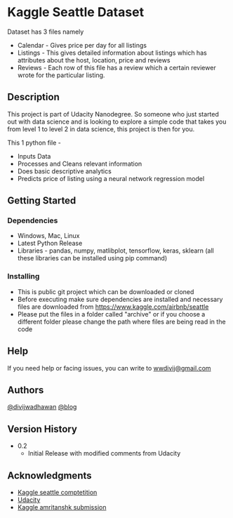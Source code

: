 # Kaggle Seattle Dataset

Dataset has 3 files namely
* Calendar - Gives price per day for all listings
* Listings - This gives detailed information about listings which has attributes about the host, location, price and reviews
* Reviews - Each row of this file has a review which a certain reviewer wrote for the particular listing.

## Description

This project is part of Udacity Nanodegree. So someone who just started out with data science and is looking to explore a simple code that takes you from level 1 to level 2 in data science, this project is then for you.

This 1 python file -
* Inputs Data
* Processes and Cleans relevant information
* Does basic descriptive analytics
* Predicts price of listing using a neural network regression model

## Getting Started

### Dependencies

* Windows, Mac, Linux
* Latest Python Release
* Libraries - pandas, numpy, matlibplot, tensorflow, keras, sklearn (all these libraries can be installed using pip command)

### Installing

* This is public git project which can be downloaded or cloned
* Before executing make sure dependencies are installed and necessary files are downloaded from https://www.kaggle.com/airbnb/seattle
* Please put the files in a folder called "archive" or if you choose a different folder please change the path where files are being read in the code

## Help

If you need help or facing issues, you can write to wwdivij@gmail.com

## Authors

[@divijwadhawan](https://github.com/divijwadhawan)
[@blog](https://medium.com/@wwdivij/start-your-data-science-learning-with-airbnb-seattle-analysis-example-98798d29f778)
## Version History

* 0.2
    * Initial Release with modified comments from Udacity

## Acknowledgments

* [Kaggle seattle comptetition](https://www.kaggle.com/airbnb/seattle)
* [Udacity](https://classroom.udacity.com/)
* [Kaggle amritanshk submission](https://www.kaggle.com/amritanshk/price-prediction)
